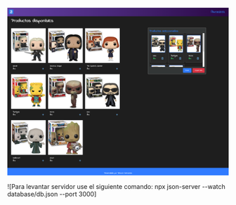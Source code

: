 

![Precentacion proyecto aluraGeek.challenge](/assets/demo.png)

![Para levantar servidor use el siguiente comando:
npx json-server --watch database/db.json --port 3000]
